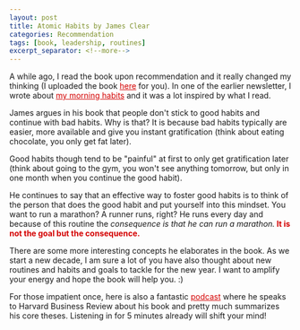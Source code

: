 ```yaml
---
layout: post
title: Atomic Habits by James Clear
categories: Recommendation
tags: [book, leadership, routines]
excerpt_separator: <!--more-->
---
```


A while ago, I read the book upon recommendation and it really changed my thinking (I uploaded the book <a href="https://drive.google.com/file/d/1lbAno5E5vhaEClyS3ETb-XfoTZdp1shq/view?usp=drive_open" style="color: #d40202;font-weight: normal;text-decoration: underline;" target="_blank">here</a> for you). In one of the earlier newsletter, I wrote about <a href="https://typeawoman.github.io/Morningroutine/" style="color: #d40202;font-weight: normal;text-decoration: underline;" target="_blank">my morning habits</a> and it was a lot inspired by what I read.

James argues in his book that people don't stick to good habits and continue with bad habits. Why is that? It is because bad habits typically are easier, more available and give you instant gratification (think about eating chocolate, you only get fat later).
<!--more-->
Good habits though tend to be "painful" at first to only get gratification later (think about going to the gym, you won't see anything tomorrow, but only in one month when you continue the good habit).

He continues to say that an effective way to foster good habits is to think of the person that does the good habit and put yourself into this mindset. You want to run a marathon? A runner runs, right? He runs every day and because of this routine the <em>consequence is that he can run a marathon.</em><span style="color:#d40202; font-weight: bold"> It is not the goal but the consequence.</span>

There are some more interesting concepts he elaborates in the book. As we start a new decade, I am sure a lot of you have also thought about new routines and habits and goals to tackle for the new year. I want to amplify your energy and hope the book will help you. :)

For those impatient once, here is also a fantastic <a href="https://hbr.org/ideacast/2019/12/the-right-way-to-form-new-habits" style="color: #d40202;font-weight: normal;text-decoration: underline;" target="_blank">podcast</a> where he speaks to Harvard Business Review about his book and pretty much summarizes his core theses. Listening in for 5 minutes already will shift your mind!




